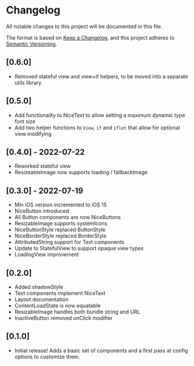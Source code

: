 # Changelog
All notable changes to this project will be documented in this file.

The format is based on [Keep a Changelog](https://keepachangelog.com/en/1.0.0/),
and this project adheres to [Semantic Versioning](https://semver.org/spec/v2.0.0.html).

## [0.6.0]
- Removed stateful view and view+if helpers, to be moved into a separate utils library.

## [0.5.0]
- Add functionality to NiceText to allow setting a maximum dynamic type font size
- Add two helper functions to `View`, `if` and `iflet` that allow for optional view modifying

## [0.4.0] - 2022-07-22
- Reworked stateful view
- ResizeableImage now supports loading / fallbackImage 


## [0.3.0] - 2022-07-19
- Min iOS version incremented to iOS 15
- NiceButton introduced
- All Button components are now NiceButtons
- ResizableImage supports systemIcons
- NiceButtonStyle replaced ButtonStyle
- NiceBorderStyle replaced BorderStyle
- AttributedString support for Text components
- Update to StatefulView to support opaque view types
- LoadingView improvement


## [0.2.0]
- Added shadowStyle 
- Text components implement NiceText
- Layout documentation
- ContentLoadState is now equatable
- ResizableImage handles both bundle string and URL
- InactiveButton removed onClick modifier


## [0.1.0]
- Initial release! Adds a basic set of components and a first pass at config options to customize them.
